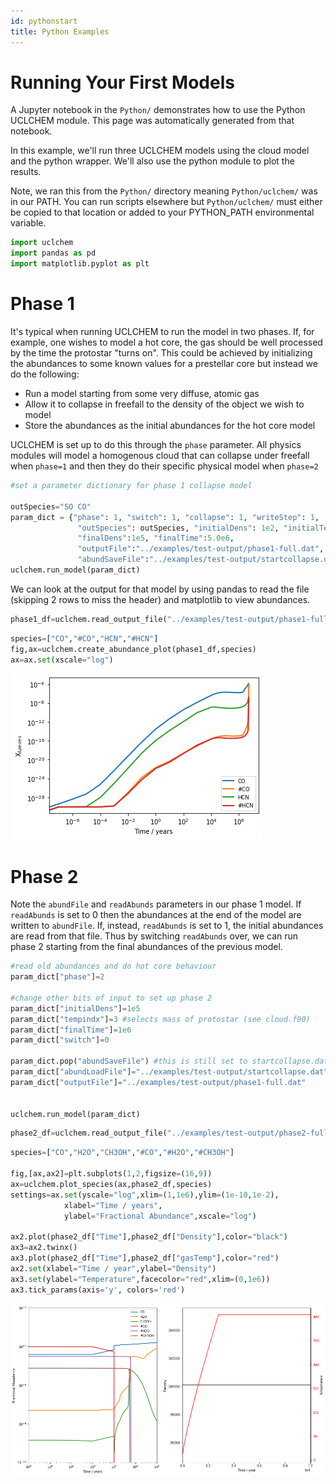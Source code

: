 ```yaml
---
id: pythonstart
title: Python Examples
---
```


# Running Your First Models

A Jupyter notebook in the `Python/` demonstrates how to use the Python UCLCHEM module. This page was automatically generated from that notebook.

In this example, we'll run three UCLCHEM models using the cloud model and the python wrapper. We'll also use the python module to plot the results.

Note, we ran this from the `Python/` directory meaning `Python/uclchem/` was in our PATH. You can run scripts elsewhere but `Python/uclchem/` must either be copied to that location or added to your PYTHON_PATH environmental variable.


```python
import uclchem
import pandas as pd
import matplotlib.pyplot as plt
```

# Phase 1

It's typical when running UCLCHEM to run the model in two phases. If, for example, one wishes to model a hot core, the gas should be well processed by the time the protostar "turns on". This could be achieved by initializing the abundances to some known values for a prestellar core but instead we do the following:

- Run a model starting from some very diffuse, atomic gas
- Allow it to collapse in freefall to the density of the object we wish to model
- Store the abundances as the initial abundances for the hot core model

UCLCHEM is set up to do this through the ```phase``` parameter. All physics modules will model a homogenous cloud that can collapse under freefall when ```phase=1``` and then they do their specific physical model when ```phase=2```


```python
#set a parameter dictionary for phase 1 collapse model

outSpecies="SO CO"
param_dict = {"phase": 1, "switch": 1, "collapse": 1, "writeStep": 1,
               "outSpecies": outSpecies, "initialDens": 1e2, "initialTemp":10.0,
               "finalDens":1e5, "finalTime":5.0e6,
               "outputFile":"../examples/test-output/phase1-full.dat",
               "abundSaveFile":"../examples/test-output/startcollapse.dat"}
uclchem.run_model(param_dict)

```

We can look at the output for that model by using pandas to read the file (skipping 2 rows to miss the header) and matplotlib to view abundances.


```python
phase1_df=uclchem.read_output_file("../examples/test-output/phase1-full.dat")
```


```python
species=["CO","#CO","HCN","#HCN"]
fig,ax=uclchem.create_abundance_plot(phase1_df,species)
ax=ax.set(xscale="log")
```


    
![png](/img/first_models_6_0.png)
    


# Phase 2

Note the ```abundFile``` and ```readAbunds``` parameters in our phase 1 model. If ```readAbunds``` is set to 0 then the abundances at the end of the model are written to ```abundFile```. If, instead, ```readAbunds``` is set to 1, the initial abundances are read from that file. Thus by switching ```readAbunds``` over, we can run phase 2 starting from the final abundances of the previous model.


```python
#read old abundances and do hot core behaviour
param_dict["phase"]=2

#change other bits of input to set up phase 2
param_dict["initialDens"]=1e5
param_dict["tempindx"]=3 #selects mass of protostar (see cloud.f90)
param_dict["finalTime"]=1e6
param_dict["switch"]=0

param_dict.pop("abundSaveFile") #this is still set to startcollapse.dat from phase 1 so remove it or change it.
param_dict["abundLoadFile"]="../examples/test-output/startcollapse.dat"
param_dict["outputFile"]="../examples/test-output/phase1-full.dat"


uclchem.run_model(param_dict)
```


```python
phase2_df=uclchem.read_output_file("../examples/test-output/phase2-full.dat")
```




```python
species=["CO","H2O","CH3OH","#CO","#H2O","#CH3OH"]

fig,[ax,ax2]=plt.subplots(1,2,figsize=(16,9))
ax=uclchem.plot_species(ax,phase2_df,species)
settings=ax.set(yscale="log",xlim=(1,1e6),ylim=(1e-10,1e-2),
            xlabel="Time / years", 
            ylabel="Fractional Abundance",xscale="log")

ax2.plot(phase2_df["Time"],phase2_df["Density"],color="black")
ax3=ax2.twinx()
ax3.plot(phase2_df["Time"],phase2_df["gasTemp"],color="red")
ax2.set(xlabel="Time / year",ylabel="Density")
ax3.set(ylabel="Temperature",facecolor="red",xlim=(0,1e6))
ax3.tick_params(axis='y', colors='red')
```


    
![png](/img/first_models_10_0.png)
    

